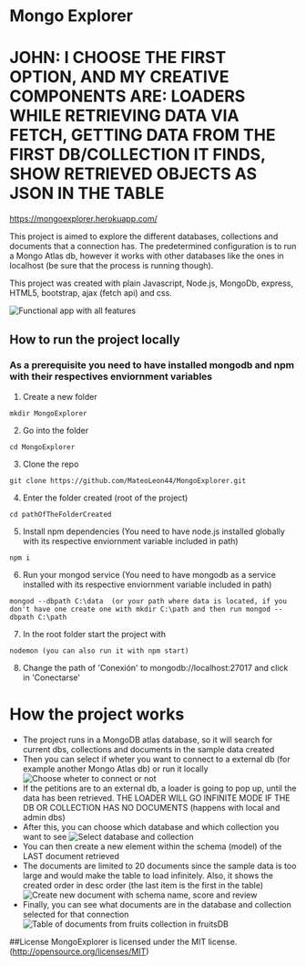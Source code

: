 # Mongo Explorer
# JOHN: I CHOOSE THE FIRST OPTION, AND MY CREATIVE COMPONENTS ARE: LOADERS WHILE RETRIEVING DATA VIA FETCH, GETTING DATA FROM THE FIRST DB/COLLECTION IT FINDS, SHOW RETRIEVED OBJECTS AS JSON IN THE TABLE

https://mongoexplorer.herokuapp.com/

This project is aimed to explore the different databases, collections and documents that a connection has. The predetermined configuration is to run a Mongo Atlas db, however it works with other databases like the ones in localhost (be sure that the process is running though).

This project was created with plain Javascript, Node.js, MongoDb, express, HTML5, bootstrap, ajax (fetch api) and css.

![Functional app with all features](https://i.imgur.com/MHAdz0z.png "Full app")

## How to run the project locally
### As a prerequisite you need to have installed mongodb and npm with their respectives enviornment variables

1. Create a new folder
``` 
mkdir MongoExplorer
```
2. Go into the folder
```
cd MongoExplorer
```
3. Clone the repo
```
git clone https://github.com/MateoLeon44/MongoExplorer.git
```
4. Enter the folder created (root of the project)
```
cd pathOfTheFolderCreated
```
5. Install npm dependencies (You need to have node.js installed globally with its respective enviornment variable included in path)
```
npm i
```
6. Run your mongod service (You need to have mongodb as a service installed with its respective enviornment variable included in path)
```
mongod --dbpath C:\data  (or your path where data is located, if you don't have one create one with mkdir C:\path and then run mongod --dbpath C:\path
```
7. In the root folder start the project with
```
nodemon (you can also run it with npm start)
```
8. Change the path of 'Conexión' to mongodb://localhost:27017 and click in 'Conectarse'
# How the project works

* The project runs in a MongoDB atlas database, so it will search for current dbs, collections and documents in the sample data created
* Then you can select if wheter you want to connect to a external db (for example another Mongo Atlas db) or run it  locally
![Choose wheter to connect or not](https://i.imgur.com/YEBRX3o.png "Connection")
* If the petitions are to an external db, a loader is going to pop up, until the data has been retrieved. THE LOADER WILL GO INFINITE MODE IF THE DB OR COLLECTION HAS NO DOCUMENTS (happens with local and admin dbs)
* After this, you can choose which database and which collection you want to see
![Select database and collection](https://i.imgur.com/Al5TDWL.png "Select db/col")
* You can then create a new element within the schema (model) of the LAST document retrieved
* The documents are limited to 20 documents since the sample data is too large and would make the table to load infinitely. Also, it shows the created order in desc order (the last item is the first in the table)
![Create new document with schema name, score and review](https://i.imgur.com/UBeLdna.png  "New fruit document")
* Finally, you can see what documents are in the database and collection selected for that connection
![Table of documents from fruits collection in fruitsDB](https://i.imgur.com/uObajnK.png "Fruit documents")

##License
MongoExplorer is licensed under the MIT license. (http://opensource.org/licenses/MIT)
